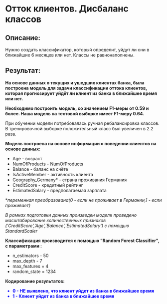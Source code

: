 # Отток клиентов. Дисбаланс классов

## Описание:

Нужно создать классификатор, который определит, уйдут ли они в ближайшие 6 месяцев или нет. Классы не равнонаполнены.

## Результат:

**На основе данных о текущих и ушедших клиентах банка, была построена модель для задачи классификации оттока клиентов, которая прогнозирует уйдёт ли клиент из банка в ближайшее время или нет.**

**Необходимо построить модель, со значением F1-меры от 0.59 и более. Наша модель на тестовой выборке имеет F1-меру 0.64.**

При обучении модели потребовалась ручная ребалансировка классов. В тренировочной выборке положительный класс был увеличен в 2.2 раза.

**Модель построена на основе информации о поведении клиентов на основе данных:**
    
* Age - возраст                    
* NumOfProducts - NumOfProducts   
* Balance - баланс на счёте      
* IsActiveMember - активность клиента     
* Geography_Germany* -  страна проживания Германия    
* CreditScore - кредитный рейтинг   
* EstimatedSalary - предполагаемая зарплата    

**переменная преобразована(0 - если не проживает в Германии,1 - если проживает)*

*В рамках подготовки данных произведен модели проведено масштабирование количественных признаков 
('CreditScore','Age','Balance','EstimatedSalary') с помощью StandardScaler*

**Классификация производится с помощью "Random Forest Classifier", c параметрами :**
* n_estimators - 50 
* max_depth - 7
* max_features = 4
* random_state = 1234

**Кодирование результатов:**
<font color='blue'> 
* **0 - НЕ выявлено, что клиент уйдет из банка в ближайшее время**
* **1 - Клиент уйдет из банка в ближайшее время**
